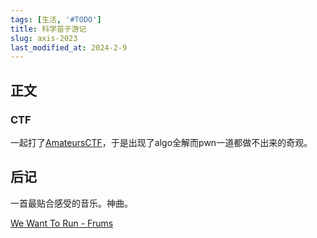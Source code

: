 ```yaml
---
tags: [生活, '#TODO']
title: 科学苗子游记
slug: axis-2023
last_modified_at: 2024-2-9
---
```


## 正文

### CTF

一起打了[AmateursCTF](https://ctf.amateurs.team)，于是出现了algo全解而pwn一道都做不出来的奇观。

## 后记

一首最贴合感受的音乐。神曲。

[We Want To Run - Frums](https://music.163.com/#/song?id=528271233)
